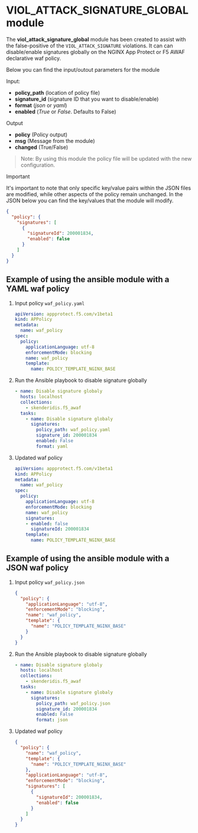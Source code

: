 # VIOL_ATTACK_SIGNATURE_GLOBAL module

The **viol_attack_signature_global** module has been created to assist with the false-positive of the `VIOL_ATTACK_SIGNATURE` violations. It can can disable/enable signatures globally on the NGINX App Protect or F5 AWAF declarative waf policy.

Below you can find the input/outout parameters for the module

Input:
- **policy_path** (location of policy file)
- **signature_id** (signature ID that you want to disable/enable)
- **format** (*json* or *yaml*)
- **enabled** (*True* or *False*. Defaults to False)

Output
- **policy** (Policy output)
- **msg** (Message from the module)
- **changed** (True/False)

> Note: By using this module the policy file will be updated with the new configuration.

> [!IMPORTANT] 
It's important to note that only specific key/value pairs within the JSON files are modified, while other aspects of the policy remain unchanged.
In the JSON below you can find the key/values that the module will modify.

```json
{
  "policy": {
    "signatures": [
      {
        "signatureId": 200001834,
        "enabled": false
      }
    ]
  }
}
```

## Example of using the ansible module with a YAML waf policy
1. Input policy `waf_policy.yaml` 
    ```yaml
    apiVersion: appprotect.f5.com/v1beta1
    kind: APPolicy
    metadata:
      name: waf_policy
    spec:
      policy:
        applicationLanguage: utf-8
        enforcementMode: blocking
        name: waf_policy
        template:
          name: POLICY_TEMPLATE_NGINX_BASE
    ```

2. Run the Ansible playbook to disable signature globally
    ```yaml
    - name: Disable signature globaly
      hosts: localhost
      collections:
        - skenderidis.f5_awaf
      tasks:
        - name: Disable signature globaly
          signatures:
            policy_path: waf_policy.yaml
            signature_id: 200001834
            enabled: False
            format: yaml
    ```

3. Updated waf policy
    ```yaml
    apiVersion: appprotect.f5.com/v1beta1
    kind: APPolicy
    metadata:
      name: waf_policy
    spec:
      policy:
        applicationLanguage: utf-8
        enforcementMode: blocking
        name: waf_policy
        signatures:
        - enabled: false
          signatureId: 200001834
        template:
          name: POLICY_TEMPLATE_NGINX_BASE
    ```

## Example of using the ansible module with a JSON waf policy
1. Input policy `waf_policy.json`
    ```json
    {
      "policy": {
        "applicationLanguage": "utf-8",
        "enforcementMode": "blocking",
        "name": "waf_policy",
        "template": {
          "name": "POLICY_TEMPLATE_NGINX_BASE"
        }
      }
    }
    ```

2. Run the Ansible playbook to disable signature globally
    ```yaml
    - name: Disable signature globaly
      hosts: localhost
      collections:
        - skenderidis.f5_awaf
      tasks:
        - name: Disable signature globaly
          signatures:
            policy_path: waf_policy.json
            signature_id: 200001834
            enabled: False
            format: json
    ```

3. Updated waf policy
    ```json
    {
      "policy": {
        "name": "waf_policy",
        "template": {
          "name": "POLICY_TEMPLATE_NGINX_BASE"
        },
        "applicationLanguage": "utf-8",
        "enforcementMode": "blocking",
        "signatures": [
          {
            "signatureId": 200001834,
            "enabled": false
          }
        ]
      }
    }
    ```

